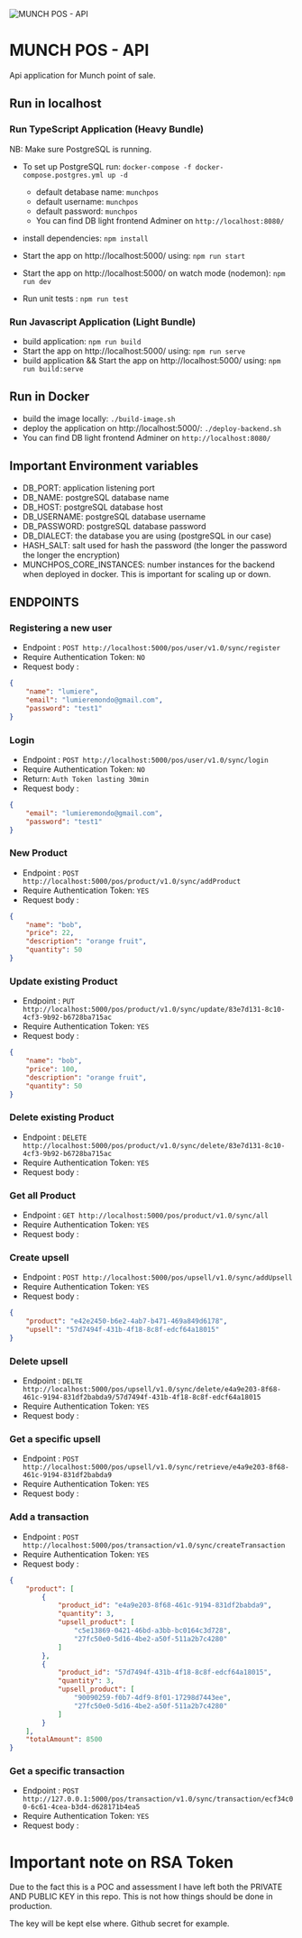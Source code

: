 ![MUNCH POS - API](assets/munchposlogo.png)
# MUNCH POS - API

Api application for Munch point of sale. 

## Run in localhost 

### Run TypeScript Application (Heavy Bundle)

NB: Make sure PostgreSQL is running. 

- To set up PostgreSQL run: `docker-compose -f docker-compose.postgres.yml up -d`
    - default detabase name: `munchpos`
    - default username: `munchpos`
    - default password: `munchpos`
    - You can find DB light frontend Adminer on `http://localhost:8080/`

- install dependencies: `npm install`
- Start the app on http://localhost:5000/ using: `npm run start`
- Start the app on http://localhost:5000/ on watch mode (nodemon): `npm run dev`
- Run unit tests : `npm run test`

### Run Javascript Application (Light Bundle)
- build application: `npm run build`
- Start the app on http://localhost:5000/ using: `npm run serve`
- build application && Start the app on http://localhost:5000/ using: `npm run build:serve`

## Run in Docker 
- build the image locally: `./build-image.sh`
- deploy the application on http://localhost:5000/: `./deploy-backend.sh`
- You can find DB light frontend Adminer on `http://localhost:8080/`

## Important Environment variables
- DB_PORT: application listening port
- DB_NAME: postgreSQL database name
- DB_HOST: postgreSQL database host
- DB_USERNAME: postgreSQL database username
- DB_PASSWORD: postgreSQL database password
- DB_DIALECT: the database you are using (postgreSQL in our case)
- HASH_SALT: salt used for hash the password (the longer the password the longer the encryption)
- MUNCHPOS_CORE_INSTANCES: number instances for the backend when deployed in docker. This is important for scaling up or down. 

## ENDPOINTS

### Registering a new user
- Endpoint : `POST http://localhost:5000/pos/user/v1.0/sync/register`
- Require Authentication Token: `NO`
- Request body :
```json
{
    "name": "lumiere",
    "email": "lumieremondo@gmail.com", 
    "password": "test1"
}
```

### Login 
- Endpoint : `POST http://localhost:5000/pos/user/v1.0/sync/login`
- Require Authentication Token: `NO`
- Return: `Auth Token lasting 30min`
- Request body :
```json
{
    "email": "lumieremondo@gmail.com", 
    "password": "test1"
}
```

### New Product 
- Endpoint : `POST http://localhost:5000/pos/product/v1.0/sync/addProduct`
- Require Authentication Token: `YES`
- Request body :
```json
{
    "name": "bob", 
    "price": 22, 
    "description": "orange fruit",
    "quantity": 50
}
```
### Update existing Product 
- Endpoint : `PUT http://localhost:5000/pos/product/v1.0/sync/update/83e7d131-8c10-4cf3-9b92-b6728ba715ac`
- Require Authentication Token: `YES`
- Request body :
```json
{
    "name": "bob", 
    "price": 100, 
    "description": "orange fruit",
    "quantity": 50
}
```

### Delete existing Product 
- Endpoint : `DELETE http://localhost:5000/pos/product/v1.0/sync/delete/83e7d131-8c10-4cf3-9b92-b6728ba715ac`
- Require Authentication Token: `YES`
- Request body :

### Get all Product 
- Endpoint : `GET http://localhost:5000/pos/product/v1.0/sync/all`
- Require Authentication Token: `YES`
- Request body :

### Create upsell 
- Endpoint : `POST http://localhost:5000/pos/upsell/v1.0/sync/addUpsell`
- Require Authentication Token: `YES`
- Request body :
```json
{
    "product": "e42e2450-b6e2-4ab7-b471-469a849d6178", 
    "upsell": "57d7494f-431b-4f18-8c8f-edcf64a18015"
}
```

### Delete upsell 
- Endpoint : `DELTE http://localhost:5000/pos/upsell/v1.0/sync/delete/e4a9e203-8f68-461c-9194-831df2babda9/57d7494f-431b-4f18-8c8f-edcf64a18015`
- Require Authentication Token: `YES`
- Request body :

### Get a specific upsell 
- Endpoint : `POST http://localhost:5000/pos/upsell/v1.0/sync/retrieve/e4a9e203-8f68-461c-9194-831df2babda9`
- Require Authentication Token: `YES`
- Request body :

### Add a transaction 
- Endpoint : `POST http://localhost:5000/pos/transaction/v1.0/sync/createTransaction`
- Require Authentication Token: `YES`
- Request body :
```json
{
    "product": [
        {
            "product_id": "e4a9e203-8f68-461c-9194-831df2babda9",
            "quantity": 3,
            "upsell_product": [
                "c5e13869-0421-46bd-a3bb-bc0164c3d728",
                "27fc50e0-5d16-4be2-a50f-511a2b7c4280"
            ]
        },
        {
            "product_id": "57d7494f-431b-4f18-8c8f-edcf64a18015",
            "quantity": 3,
            "upsell_product": [
                "90090259-f0b7-4df9-8f01-17298d7443ee",
                "27fc50e0-5d16-4be2-a50f-511a2b7c4280"
            ]
        }
    ],
    "totalAmount": 8500
}
```

### Get a specific transaction 
- Endpoint : `POST http://127.0.0.1:5000/pos/transaction/v1.0/sync/transaction/ecf34c00-6c61-4cea-b3d4-d628171b4ea5`
- Require Authentication Token: `YES`
- Request body :

# Important note on RSA Token

Due to the fact this is a POC and assessment I have left both the PRIVATE AND PUBLIC KEY in this repo. 
This is not how things should be done in production. 

The key will be kept else where. Github secret for example. 
